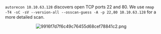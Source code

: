`autorecon 10.10.63.128` discovers open TCP ports 22 and 80. We use `nmap -T4 -sC -sV --version-all --osscan-guess -A -p 22,80 10.10.63.128` for a more detailed scan.

<center>

![9916f7d7f6c49c76455d68cef78841c2.png](../../_resources/9916f7d7f6c49c76455d68cef78841c2-1.png)

</center>